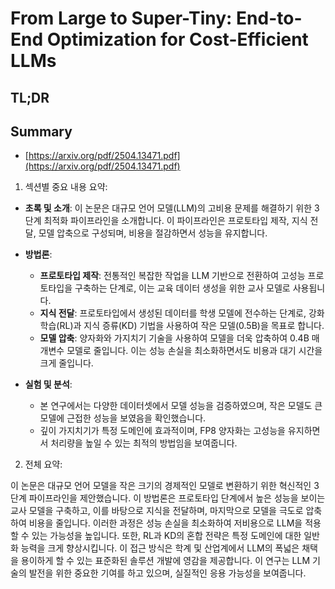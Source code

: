 # From Large to Super-Tiny: End-to-End Optimization for Cost-Efficient LLMs
## TL;DR
## Summary
- [https://arxiv.org/pdf/2504.13471.pdf](https://arxiv.org/pdf/2504.13471.pdf)

1. 섹션별 중요 내용 요약:

- **초록 및 소개**: 이 논문은 대규모 언어 모델(LLM)의 고비용 문제를 해결하기 위한 3단계 최적화 파이프라인을 소개합니다. 이 파이프라인은 프로토타입 제작, 지식 전달, 모델 압축으로 구성되며, 비용을 절감하면서 성능을 유지합니다.
  
- **방법론**:
  - **프로토타입 제작**: 전통적인 복잡한 작업을 LLM 기반으로 전환하여 고성능 프로토타입을 구축하는 단계로, 이는 교육 데이터 생성을 위한 교사 모델로 사용됩니다.
  - **지식 전달**: 프로토타입에서 생성된 데이터를 학생 모델에 전수하는 단계로, 강화 학습(RL)과 지식 증류(KD) 기법을 사용하여 작은 모델(0.5B)을 목표로 합니다.
  - **모델 압축**: 양자화와 가지치기 기술을 사용하여 모델을 더욱 압축하여 0.4B 매개변수 모델로 줄입니다. 이는 성능 손실을 최소화하면서도 비용과 대기 시간을 크게 줄입니다.

- **실험 및 분석**:
  - 본 연구에서는 다양한 데이터셋에서 모델 성능을 검증하였으며, 작은 모델도 큰 모델에 근접한 성능을 보였음을 확인했습니다.
  - 깊이 가지치기가 특정 도메인에 효과적이며, FP8 양자화는 고성능을 유지하면서 처리량을 높일 수 있는 최적의 방법임을 보여줍니다.

2. 전체 요약:

이 논문은 대규모 언어 모델을 작은 크기의 경제적인 모델로 변환하기 위한 혁신적인 3단계 파이프라인을 제안했습니다. 이 방법론은 프로토타입 단계에서 높은 성능을 보이는 교사 모델을 구축하고, 이를 바탕으로 지식을 전달하며, 마지막으로 모델을 극도로 압축하여 비용을 줄입니다. 이러한 과정은 성능 손실을 최소화하여 저비용으로 LLM을 적용할 수 있는 가능성을 높입니다. 또한, RL과 KD의 혼합 전략은 특정 도메인에 대한 일반화 능력을 크게 향상시킵니다. 이 접근 방식은 학계 및 산업계에서 LLM의 폭넓은 채택을 용이하게 할 수 있는 표준화된 솔루션 개발에 영감을 제공합니다. 이 연구는 LLM 기술의 발전을 위한 중요한 기여를 하고 있으며, 실질적인 응용 가능성을 보여줍니다.